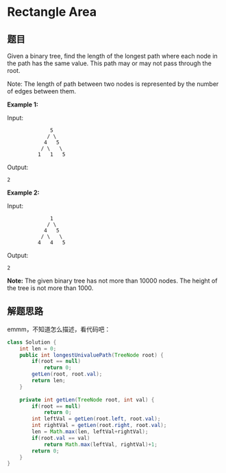 # Rectangle Area

## 题目

Given a binary tree, find the length of the longest path where each node in the path has the same value. This path may or may not pass through the root.

Note: The length of path between two nodes is represented by the number of edges between them.

**Example 1:**

Input:

```
              5
             / \
            4   5
           / \   \
          1   1   5
```

Output:

```
2
```

**Example 2:**

Input:

```
              1
             / \
            4   5
           / \   \
          4   4   5
```

Output:

```
2
```

**Note:** The given binary tree has not more than 10000 nodes. The height of the tree is not more than 1000. 

## 解题思路

emmm，不知道怎么描述，看代码吧：

```java
class Solution {
    int len = 0;
    public int longestUnivaluePath(TreeNode root) {
        if(root == null)
            return 0;
        getLen(root, root.val);
        return len;
    }
    
    private int getLen(TreeNode root, int val) {
        if(root == null)
            return 0;
        int leftVal = getLen(root.left, root.val);
        int rightVal = getLen(root.right, root.val);
        len = Math.max(len, leftVal+rightVal);
        if(root.val == val)
            return Math.max(leftVal, rightVal)+1;
        return 0;
    }
}
```